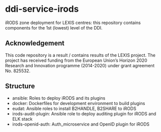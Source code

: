# ddi-service-irods
iRODS zone deployment for LEXIS centres: this repository contains components for the 1st (lowest) level of the DDI.

## Acknowledgement
This code repository is a result / contains results of the LEXIS project. The project has received funding from the European Union’s Horizon 2020 Research and Innovation programme (2014-2020) under grant agreement No. 825532.

## Structure
- ansible: Roles to deploy iRODS and its plugins
- docker: Dockerfiles for development environment to build plugins
- eudat: Ansible roles to install B2HANDLE, B2SHARE to iRODS
- irods-audit-plugin: Ansible role to deploy auditing plugin for iRODS and ELK stack
- irods-openid-auth: Auth_microservice and OpenID plugin for iRODS
